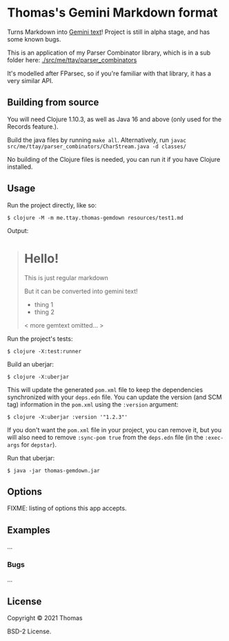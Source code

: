 # Thomas's Gemini Markdown format

Turns Markdown into [Gemini text](https://gemini.circumlunar.space/docs/gemtext.gmi)!
Project is still in alpha stage, and has some known bugs.

This is an application of my Parser Combinator library, which is in a sub folder here: [./src/me/ttay/parser_combinators](./src/me/ttay/parser_combinators)

It's modelled after FParsec, so if you're familiar with that library, it has a very similar API.

## Building from source

You will need Clojure 1.10.3, as well as Java 16 and above (only used for the Records feature.).

Build the java files by running `make all`. Alternatively, run `javac src/me/ttay/parser_combinators/CharStream.java -d classes/`

No building of the Clojure files is needed, you can run it if you have Clojure installed.

## Usage

Run the project directly, like so:

    $ clojure -M -m me.ttay.thomas-gemdown resources/test1.md

Output:

> # Hello!
>
> This is just regular markdown
>
> But it can be converted into gemini text!
>
> - thing 1
> - thing 2
>
> < more gemtext omitted... >

Run the project's tests:

    $ clojure -X:test:runner

Build an uberjar:

    $ clojure -X:uberjar

This will update the generated `pom.xml` file to keep the dependencies synchronized with
your `deps.edn` file. You can update the version (and SCM tag) information in the `pom.xml` using the
`:version` argument:

    $ clojure -X:uberjar :version '"1.2.3"'

If you don't want the `pom.xml` file in your project, you can remove it, but you will
also need to remove `:sync-pom true` from the `deps.edn` file (in the `:exec-args` for `depstar`).

Run that uberjar:

    $ java -jar thomas-gemdown.jar

## Options

FIXME: listing of options this app accepts.

## Examples

...

### Bugs

...

## License

Copyright © 2021 Thomas

BSD-2 License.
